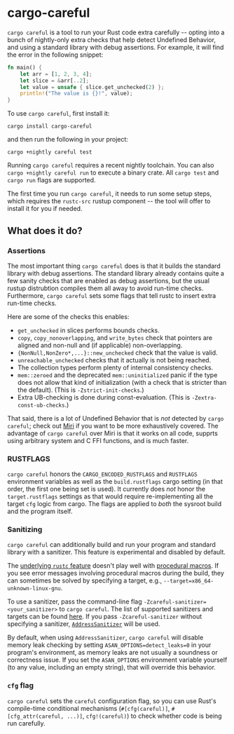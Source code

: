 # cargo-careful

`cargo careful` is a tool to run your Rust code extra carefully -- opting into a bunch of
nightly-only extra checks that help detect Undefined Behavior, and using a standard library with
debug assertions. For example, it will find the error in the following snippet:

```rust
fn main() {
    let arr = [1, 2, 3, 4];
    let slice = &arr[..2];
    let value = unsafe { slice.get_unchecked(2) };
    println!("The value is {}!", value);
}
```

To use `cargo careful`, first install it:

```
cargo install cargo-careful
```

and then run the following in your project:

```
cargo +nightly careful test
```

Running `cargo careful` requires a recent nightly toolchain. You can also `cargo +nightly careful
run` to execute a binary crate. All `cargo test` and `cargo run` flags are supported.

The first time you run `cargo careful`, it needs to run some setup steps, which requires the
`rustc-src` rustup component -- the tool will offer to install it for you if needed.

## What does it do?

### Assertions

The most important thing `cargo careful` does is that it builds the standard library with debug
assertions. The standard library already contains quite a few sanity checks that are enabled as
debug assertions, but the usual rustup distrubtion compiles them all away to avoid run-time checks.
Furthermore, `cargo careful` sets some flags that tell rustc to insert extra run-time checks.

Here are some of the checks this enables:

- `get_unchecked` in slices performs bounds checks.
- `copy`, `copy_nonoverlapping`, and `write_bytes` check that pointers are aligned and non-null and
  (if applicable) non-overlapping.
- `{NonNull,NonZero*,...}::new_unchecked` check that the value is valid.
- `unreachable_unchecked` checks that it actually is not being reached.
- The collection types perform plenty of internal consistency checks.
- `mem::zeroed` and the deprecated `mem::uninitialized` panic if the type does not allow that kind
  of initialization (with a check that is stricter than the default). (This is `-Zstrict-init-checks`.)
- Extra UB-checking is done during const-evaluation. (This is `-Zextra-const-ub-checks`.)

That said, there is a lot of Undefined Behavior that is *not* detected by `cargo careful`; check out
[Miri](https://github.com/rust-lang/miri) if you want to be more exhaustively covered.
The advantage of `cargo careful` over Miri is that it works on all code, supprts using arbitrary system and C FFI functions, and is much faster.

### RUSTFLAGS

`cargo careful` honors the `CARGO_ENCODED_RUSTFLAGS` and `RUSTFLAGS` environment variables as well
as the `build.rustflags` cargo setting (in that order, the first one being set is used). It
currently does *not* honor the `target.rustflags` settings as that would require re-implementing all
the target `cfg` logic from cargo. The flags are applied to *both* the sysroot build and the program
itself.

### Sanitizing

`cargo careful` can additionally build and run your program and standard library
with a sanitizer. This feature is experimental and disabled by default. 

The [underlying `rustc` feature](https://doc.rust-lang.org/nightly/unstable-book/compiler-flags/sanitizer.html)
doesn't play well with [procedural macros](https://doc.rust-lang.org/reference/procedural-macros.html).
If you see error messages involving procedural macros during the build, they
can sometimes be solved by specifying a target, e.g., `--target=x86_64-unknown-linux-gnu`.

To use a sanitizer, pass the command-line flag `-Zcareful-sanitizer=<your_sanitizer>` to `cargo careful`.
The list of supported sanitizers and targets can be found
[here](https://doc.rust-lang.org/nightly/unstable-book/compiler-flags/sanitizer.html).
If you pass `-Zcareful-sanitizer` without specifying a sanitizer, [`AddressSanitizer`](https://clang.llvm.org/docs/AddressSanitizer.html)
will be used.

By default, when using `AddressSanitizer`, `cargo careful` will disable memory leak checking by
setting `ASAN_OPTIONS=detect_leaks=0` in your program's environment, as memory leaks are not
usually a soundness or correctness issue. If you set the `ASAN_OPTIONS` environment variable
yourself (to any value, including an empty string), that will override this behavior.

### `cfg` flag

`cargo careful` sets the `careful` configuration flag, so you can use Rust's compile-time
conditional mechanisms (`#[cfg(careful)]`, `#[cfg_attr(careful, ...)]`, `cfg!(careful)`) to check
whether code is being run carefully.
